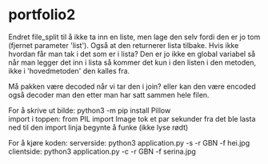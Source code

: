 # portfolio2

Endret file_split til å ikke ta inn en liste, men lage den selv fordi den er jo tom (fjernet parameter 'list').
Også at den returnerer lista tilbake. Hvis ikke hvordan får man tak i det som er i lista? Den er jo ikke en global variabel så når man legger det inn i lista så kommer det kun i den listen i den metoden, ikke i 'hovedmetoden' den kalles fra.

Må pakken være decoded når vi tar den i join? eller kan den være encoded også decoder man den etter man har satt sammen hele filen.

For å skrive ut bilde: python3 -m pip install Pillow  
import i toppen: from PIL import Image
tok et par sekunder fra det ble lasta ned til den import linja begynte å funke (ikke lyse rødt)

For å kjøre koden:
serverside: python3 application.py -s -r GBN -f hei.jpg  
clientside: python3 application.py -c -r GBN -f serina.jpg

